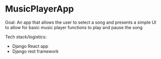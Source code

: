 # MusicPlayerApp

Goal: An app that allows the user to select a song and presents a simple UI to allow for basic music player functions to play and pause the song 

Tech stack/logistics: 
* Django React app 
* Django rest framework 




